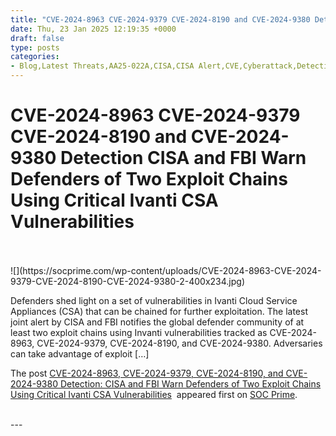 ```yaml
---
title: "CVE-2024-8963 CVE-2024-9379 CVE-2024-8190 and CVE-2024-9380 Detection CISA and FBI Warn Defenders of Two Exploit Chains Using Critical Ivanti CSA Vulnerabilities"
date: Thu, 23 Jan 2025 12:19:35 +0000
draft: false
type: posts
categories: 
- Blog,Latest Threats,AA25-022A,CISA,CISA Alert,CVE,Cyberattack,Detection Content,Sigma,SOC Prime Platform,Threat Detection Marketplace,Threat Hunting Content,Vulnerability
---
```

# CVE-2024-8963 CVE-2024-9379 CVE-2024-8190 and CVE-2024-9380 Detection CISA and FBI Warn Defenders of Two Exploit Chains Using Critical Ivanti CSA Vulnerabilities

<br/>

<br/>
![](https://socprime.com/wp-content/uploads/CVE-2024-8963-CVE-2024-9379-CVE-2024-8190-CVE-2024-9380-2-400x234.jpg)

Defenders shed light on a set of vulnerabilities in Ivanti Cloud Service Appliances (CSA) that can be chained for further exploitation. The latest joint alert by CISA and FBI notifies the global defender community of at least two exploit chains using Invanti vulnerabilities tracked as CVE-2024-8963, CVE-2024-9379, CVE-2024-8190, and CVE-2024-9380. Adversaries can take advantage of exploit \[…\]

The post [CVE-2024-8963, CVE-2024-9379, CVE-2024-8190, and CVE-2024-9380 Detection: CISA and FBI Warn Defenders of Two Exploit Chains Using Critical Ivanti CSA Vulnerabilities](https://socprime.com/blog/detect-exploit-chains-leveraging-critical-ivanti-csa-vulnerabilities/)  appeared first on [SOC Prime](https://socprime.com).

<br/>
---
